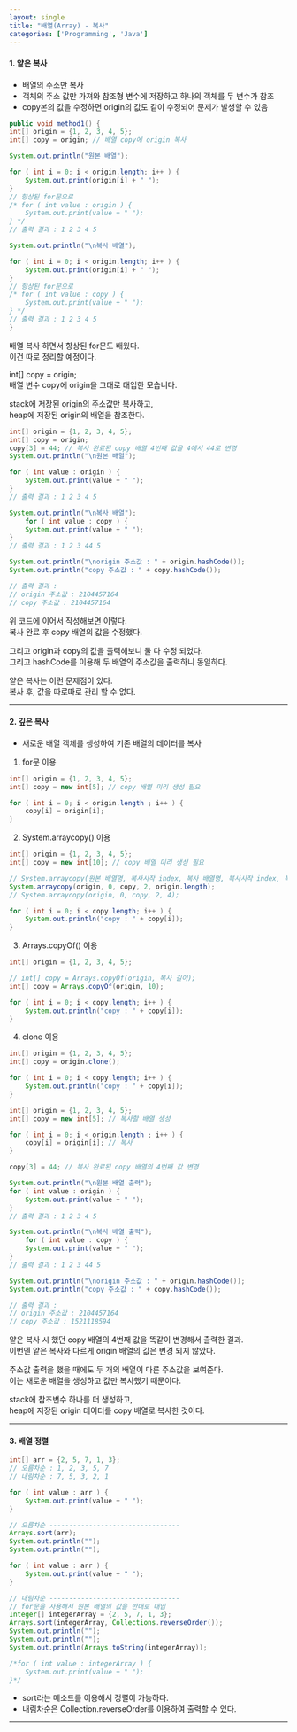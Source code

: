 ```yaml
---
layout: single
title: "배열(Array) - 복사"
categories: ['Programming', 'Java']
---
```

   
#### 1. 얕은 복사
* 배열의 주소만 복사   
* 객체의 주소 값만 가져와 참조형 변수에 저장하고 하나의 객체를 두 변수가 참조   
* copy본의 값을 수정하면 origin의 값도 같이 수정되어 문제가 발생할 수 있음   
   
``` java
public void method1() {
int[] origin = {1, 2, 3, 4, 5};
int[] copy = origin; // 배열 copy에 origin 복사

System.out.println("원본 배열");

for ( int i = 0; i < origin.length; i++ ) {
    System.out.print(origin[i] + " ");
}
// 향상된 for문으로
/* for ( int value : origin ) {
    System.out.print(value + " ");
} */
// 출력 결과 : 1 2 3 4 5

System.out.println("\n복사 배열");

for ( int i = 0; i < origin.length; i++ ) {
    System.out.print(origin[i] + " ");
}
// 향상된 for문으로
/* for ( int value : copy ) {
    System.out.print(value + " ");
} */
// 출력 결과 : 1 2 3 4 5
}
```   
배열 복사 하면서 향상된 for문도 배웠다.   
이건 따로 정리할 예정이다.   

int[] copy = origin;   
배열 변수 copy에 origin을 그대로 대입한 모습니다.   

stack에 저장된 origin의 주소값만 복사하고,   
heap에 저장된 origin의 배열을 참조한다.   
   
``` java
int[] origin = {1, 2, 3, 4, 5};
int[] copy = origin;
copy[3] = 44; // 복사 완료된 copy 배열 4번째 값을 4에서 44로 변경
System.out.println("\n원본 배열");

for ( int value : origin ) {
    System.out.print(value + " ");
}
// 출력 결과 : 1 2 3 4 5

System.out.println("\n복사 배열");
    for ( int value : copy ) {
    System.out.print(value + " ");
}
// 출력 결과 : 1 2 3 44 5

System.out.println("\norigin 주소값 : " + origin.hashCode());
System.out.println("copy 주소값 : " + copy.hashCode());

// 출력 결과 :
// origin 주소값 : 2104457164
// copy 주소값 : 2104457164
```   
위 코드에 이어서 작성해보면 이렇다.   
복사 완료 후 copy 배열의 값을 수정했다.   

그리고 origin과 copy의 값을 출력해보니 둘 다 수정 되었다.   
그리고 hashCode를 이용해 두 배열의 주소값을 출력하니 동일하다.   

얕은 복사는 이런 문제점이 있다.   
복사 후, 값을 따로따로 관리 할 수 없다.    
   
***
#### 2. 깊은 복사
* 새로운 배열 객체를 생성하여 기존 배열의 데이터를 복사   

1) for문 이용
``` java
int[] origin = {1, 2, 3, 4, 5};
int[] copy = new int[5]; // copy 배열 미리 생성 필요

for ( int i = 0; i < origin.length ; i++ ) {
    copy[i] = origin[i];
}
```   

2) System.arraycopy() 이용
``` java
int[] origin = {1, 2, 3, 4, 5};
int[] copy = new int[10]; // copy 배열 미리 생성 필요

// System.arraycopy(원본 배열명, 복사시작 index, 복사 배열명, 복사시작 index, 복사 길이);
System.arraycopy(origin, 0, copy, 2, origin.length);
// System.arraycopy(origin, 0, copy, 2, 4);

for ( int i = 0; i < copy.length; i++ ) {
    System.out.println("copy : " + copy[i]);
}
```   

3) Arrays.copyOf() 이용
``` java
int[] origin = {1, 2, 3, 4, 5};

// int[] copy = Arrays.copyOf(origin, 복사 길이);
int[] copy = Arrays.copyOf(origin, 10);

for ( int i = 0; i < copy.length; i++ ) {
    System.out.println("copy : " + copy[i]);
}
```
   
4) clone 이용
``` java
int[] origin = {1, 2, 3, 4, 5};
int[] copy = origin.clone();

for ( int i = 0; i < copy.length; i++ ) {
    System.out.println("copy : " + copy[i]);
}
```   
``` java
int[] origin = {1, 2, 3, 4, 5};
int[] copy = new int[5]; // 복사할 배열 생성

for ( int i = 0; i < origin.length ; i++ ) {
    copy[i] = origin[i]; // 복사
}

copy[3] = 44; // 복사 완료된 copy 배열의 4번째 값 변경

System.out.println("\n원본 배열 출력");
for ( int value : origin ) {
    System.out.print(value + " ");
}
// 출력 결과 : 1 2 3 4 5

System.out.println("\n복사 배열 출력");
    for ( int value : copy ) {
    System.out.print(value + " ");
}
// 출력 결과 : 1 2 3 44 5

System.out.println("\norigin 주소값 : " + origin.hashCode());
System.out.println("copy 주소값 : " + copy.hashCode());

// 출력 결과 :
// origin 주소값 : 2104457164
// copy 주소값 : 1521118594
```   
얕은 복사 시 했던 copy 배열의 4번째 값을 똑같이 변경해서 출력한 결과.   
이번엔 얕은 복사와 다르게 origin 배열의 값은 변경 되지 않았다.   

주소값 출력을 했을 때에도 두 개의 배열이 다른 주소값을 보여준다.   
이는 새로운 배열을 생성하고 값만 복사했기 때문이다.   

stack에 참조변수 하나를 더 생성하고,   
heap에 저장된 origin 데이터를 copy 배열로 복사한 것이다.   
   
***
#### 3. 배열 정렬
``` java
int[] arr = {2, 5, 7, 1, 3};
// 오름차순 : 1, 2, 3, 5, 7
// 내림차순 : 7, 5, 3, 2, 1

for ( int value : arr ) {
    System.out.print(value + " ");
}

// 오름차순 ---------------------------------
Arrays.sort(arr);
System.out.println("");
System.out.println("");

for ( int value : arr ) {
    System.out.print(value + " ");
}

// 내림차순 ---------------------------------
// for문을 사용해서 원본 배열의 값을 반대로 대입
Integer[] integerArray = {2, 5, 7, 1, 3};
Arrays.sort(integerArray, Collections.reverseOrder());
System.out.println("");
System.out.println("");
System.out.println(Arrays.toString(integerArray));

/*for ( int value : integerArray ) {
    System.out.print(value + " ");
}*/
```   
* sort라는 메소드를 이용해서 정렬이 가능하다.   
* 내림차순은 Collection.reverseOrder를 이용하여 출력할 수 있다.   
   
***